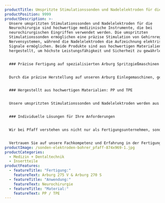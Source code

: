 ```yaml
---
productTitle: Umspritzte Stimulationssonden und Nadelelektroden für die Neurochirurgie
productPosition: 9999
productDescription: >-
  Unsere umspritzten Stimulationssonden und Nadelelektroden für die
  Neurochirurgie sind hochwertige medizinische Instrumente, die bei
  neurochirurgischen Eingriffen verwendet werden. Die umspritzten
  Stimulationssonden ermöglichen eine präzise Stimulation von Gehirnregionen und
  Nervensystemen, während die Nadelelektroden die Aufzeichnung elektrischer
  Signale ermöglichen. Beide Produkte sind aus hochwertigen Materialien
  hergestellt, um höchste Leistungsfähigkeit und Sicherheit zu gewährleisten.


  ### Präzise Fertigung auf spezialisierten Arburg Spritzgießmaschinen


  Durch die präzise Herstellung auf unseren Arburg Einlegemaschinen, gewährleisten wir eine zuverlässige Funktionalität und eine exakte Ausführung der Stimulationssonden und Nadelelektroden. Die Instrumente sind auf die hohen Anforderungen in der Neurochirurgie abgestimmt und ermöglichen den Neurochirurgen durch eine einzigartige Haptik präzise Untersuchungen und gezielte Therapien.


  ### Hergestellt aus hochwertigen Materialien: PP und TPE


  Unsere umspritzten Stimulationssonden und Nadelelektroden werden aus hochwertigen Materialien (PP und TPE), hergestellt, um höchste Präzision und optimale Funktionalität zu gewährleisten. Beide Materialien besitzen eine medizinische Zulassung und bieten eine hohe chemische Beständigkeit gegenüber verschiedenen Arten von Verbindungen und Substanzen, was aufgrund des nachgelagerten Sterilisationsprozesses beim Kunden wichtig ist. Während PP über eine hohe Festigkeit verfügt, besticht das TPE durch eine hohe Elastizität und Flexibilität – eine perfekte Kombination für diese Anwendung.


  ### Individuelle Lösungen für Ihre Anforderungen


  Wir bei Pfaff verstehen uns nicht nur als Fertigungsunternehmen, sondern auch als Partner unserer Kunden. Gemeinsam entwickeln wir maßgeschneiderte Lösungen, die den spezifischen Anforderungen und Bedürfnissen unserer Kunden gerecht werden. Ihre Zufriedenheit ist unser Antrieb.


  Vertrauen Sie auf unsere Fachkompetenz und Erfahrung in der Fertigung von umspritzten Stimulationssonden und Nadelelektroden für die Neurochirurgie. Unsere Präzision und Innovationskraft machen uns zu einem verlässlichen Partner für lebenswichtige Anwendungen in der Medizin und Dentaltechnik.
productImage: /sonden-elektroden-bohrer_pfaff-874x969-1.jpg
productCategories:
  - Medizin + Dentaltechnik
  - Insertteile
productFeatures:
  - featureTitle: "Fertigung:"
    featureText: Arburg 275 V & Arburg 270 S
  - featureTitle: "Anwendung:"
    featureText: Neurochirurgie
  - featureTitle: "Material:"
    featureText: P﻿P / TPE
---
```

